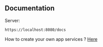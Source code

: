 ## Documentation

Server:

```
https://localhost:8080/docs
```

How to create your own app services ? [Here](./documentation/SERVICES.md)